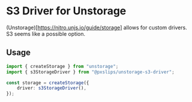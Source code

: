 # S3 Driver for Unstorage

(Unstorage)[https://nitro.unjs.io/guide/storage] allows for custom drivers. S3 seems like a possible option.

## Usage

```ts
import { createStorage } from "unstorage";
import { s3StorageDriver } from "@pxslips/unstorage-s3-driver";

const storage = createStorage({
	driver: s3StorageDriver(),
});
```
